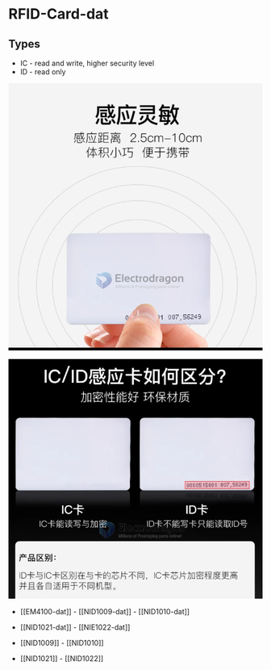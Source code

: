 
# RFID-Card-dat


## Types 

- IC - read and write, higher security level 
- ID - read only


![](2023-12-11-16-15-25.png)

![](2023-12-11-16-15-43.png)

* [[EM4100-dat]] - [[NID1009-dat]] - [[NID1010-dat]]

- [[NID1021-dat]] - [[NIE1022-dat]]

- [[NID1009]] - [[NID1010]]

- [[NID1021]] - [[NID1022]]


